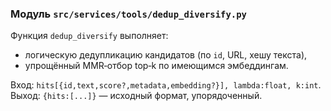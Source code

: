 ### Модуль `src/services/tools/dedup_diversify.py`

Функция `dedup_diversify` выполняет:
- логическую дедупликацию кандидатов (по `id`, URL, хешу текста),
- упрощённый MMR‑отбор top‑k по имеющимся эмбеддингам.

Вход: `hits[{id,text,score?,metadata,embedding?}], lambda:float, k:int`.
Выход: `{hits:[...]}` — исходный формат, упорядоченный.


